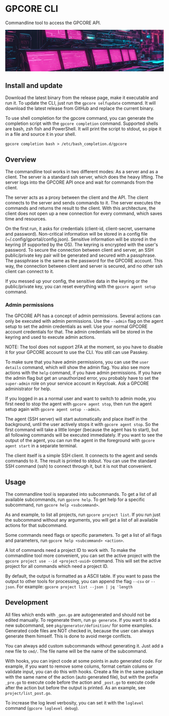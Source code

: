 # GPCORE CLI

Commandline tool to access the GPCORE API.

![header](logo.png)


## Install and update

Download the latest binary from the release page, make it executable and run it.
To update the CLI, just run the ```gpcore selfupdate``` command. It will download the
latest release from GitHub and replace the current binary.

To use shell completion for the gpcore command, you can generate the completion
script with the ```gpcore completion``` command. Supported shells are bash, zsh
fish and PowerShell. It will print the script to stdout, so pipe it in a file
and source it in your shell.

```
gpcore completion bash > /etc/bash_completion.d/gpcore
```

## Overview

The commandline tool works in two different modes: As a server and as a client.
The server is a standard ssh server, which does the heavy lifting. The server
logs into the GPCORE API once and wait for commands from the client.

The server acts as a proxy between the client and the API. The client connects
to the server and sends commands to it. The server executes the commands and
returns the result to the client. With this architecture, the client does not
open up a new connection for every command, which saves time and resources.

On the first run, it asks for credentials (client-id, client-secret, username and
password). Non-critical information will be stored in a config file
(~/.config/gportal/config.json). Sensitive information will be stored in the
keyring (if supported by the OS). The keyring is encrypted with the user's
password. To secure the connection between client and server, an SSH public/private
key pair will be generated and secured with a passphrase. The passphrase is
the same as the password for the GPCORE account. This way, the connection
between client and server is secured, and no other ssh client can connect to it.

If you messed up your config, the sensitive data in the keyring or the public/private
key, you can reset everything with the ```gpcore agent setup``` command.

### Admin permissions

The GPCORE API has a concept of admin permissions. Several actions can only
be executed with admin permissions. Use the ```--admin``` flag on the agent
setup to set the admin credentials as well. Use your normal GPCORE account
credentials for that. The admin credentials will be stored in the keyring
and used to execute admin actions.

NOTE: The tool does not support 2FA at the moment, so you have to disable it
for your GPCORE account to use the CLI. You still can use Passkey.

To make sure that you have admin permissions, you can use the ```user details```
command, which will show the admin flag. You also see more actions with
the ```help``` command, if you have admin permissions. If you have the admin
flag but get an unauthorized error, you probably have to set the ```super-admin```
role on your service account in Keycloak. Ask a GPCORE administrator for help.

If you logged in as a normal user and want to switch to admin mode, you first
need to stop the agent with ```gpcore agent stop```, then run the agent setup
again with ```gpcore agent setup --admin```. 

The agent (SSH server) will start automatically and place itself in the background,
until the user actively stops it with ```gpcore agent stop```. So the first command will
take a little longer (because the agent has to start), but all following commands
will be executed immediately. If you want to see the output of the agent,
you can run the agent in the foreground with ```gpcore agent start``` in a separate
terminal.

The client itself is a simple SSH client. It connects to the agent and sends
commands to it. The result is printed to stdout. You can use the standard
SSH command (ssh) to connect through it, but it is not that convenient.

## Usage

The commandline tool is separated into subcommands. To get a list of all
available subcommands, run ```gpcore help```. To get help for a specific
subcommand, run ```gpcore help <subcommand>```.

As and example, to list all projects, run ```gpcore project list```. If you run
just the subcommand without any arguments, you will get a list of all available
actions for that subcommand.

Some commands need flags or specific parameters. To get a list of all flags and
parameters, run ```gpcore help <subcommand> <action>```.

A lot of commands need a project ID to work with. To make the commandline tool
more convenient, you can set the active project with the
```gpcore project use --id <project-uuid>``` command. This will set the active
project for all commands which need a project ID.

By default, the output is formatted as a ASCII table. If you want to pass the
output to other tools for processing, you can append the flag ```--csv``` or
```--json```. For example: ```gpcore project list --json | jq 'length```

## Development

All files which ends with ```_gen.go``` are autogenerated and should not be
edited manually. To regenerate them, run ```go generate```. If you want to
add a new subcommand, see ```pkg/generator/definition/``` for some examples.
Generated code files are NOT checked in, because the user can always generate
them himself. This is done to avoid merge conflicts.

You can always add custom subcommands without generating it. Just add a new
file to ```cmd/```. The file name will be the name of the subcommand.

With hooks, you can inject code at some points in auto generated code. For
example, if you want to remove some colums, format certain colums or validate
input, you can do this with hooks. Create a file in the same package with the
same name of the action (auto generated file), but with the prefix ```_pre.go```
to execute code before the action and ```_post.go``` to execute code after the
action but before the output is printed. As an example, see ```project/list_post.go```.

To increase the log level verbosity, you can set it with the ```loglevel```
command (```gpcore loglevel debug```).
